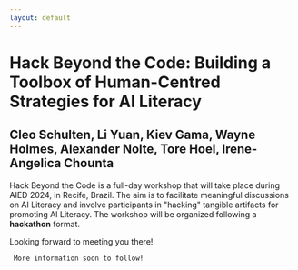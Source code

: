 ```yaml
---
layout: default
---
```


# Hack Beyond the Code: Building a Toolbox of Human-Centred Strategies for AI Literacy
## Cleo Schulten, Li Yuan, Kiev Gama, Wayne Holmes, Alexander Nolte, Tore Hoel, Irene-Angelica Chounta


Hack Beyond the Code is a full-day workshop that will take place during AIED 2024, in Recife, Brazil.
The aim is to facilitate meaningful discussions on AI Literacy and involve participants in "hacking" tangible artifacts for promoting AI Literacy.
The workshop will be organized following a **hackathon** format.

Looking forward to meeting you there!

```
 More information soon to follow!

```
